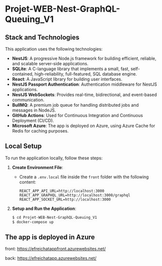 # Projet-WEB-Nest-GraphQL-Queuing_V1

## Stack and Technologies

This application uses the following technologies:

- **NestJS**: A progressive Node.js framework for building efficient, reliable, and scalable server-side applications.
- **SQLite**: A C-language library that implements a small, fast, self-contained, high-reliability, full-featured, SQL database engine.
- **React**: A JavaScript library for building user interfaces.
- **NestJS Passport Authentication**: Authentication middleware for NestJS applications.
- **NestJS WebSockets**: Provides real-time, bidirectional, and event-based communication.
- **BullMQ**: A premium job queue for handling distributed jobs and messages in NodeJS.
- **GitHub Actions**: Used for Continuous Integration and Continuous Deployment (CI/CD).
- **Microsoft Azure**: The app is deployed on Azure, using Azure Cache for Redis for caching purposes.

## Local Setup

To run the application locally, follow these steps:

1. **Create Environment File**:
   - Create a `.env.local` file inside the `front` folder with the following content:
     ```env
     REACT_APP_API_URL=http://localhost:3000
     REACT_APP_GRAPHQL_URL=http://localhost:3000/graphql
     REACT_APP_SOCKET_URL=http://localhost:3000
     ```

2. **Setup and Run the Application**:
   ```bash
   $ cd Projet-WEB-Nest-GraphQL-Queuing_V1
   $ docker-compose up
   ```

## The app is deployed in Azure
front: https://efreichatappfront.azurewebsites.net/


back: https://efreichatapp.azurewebsites.net/
